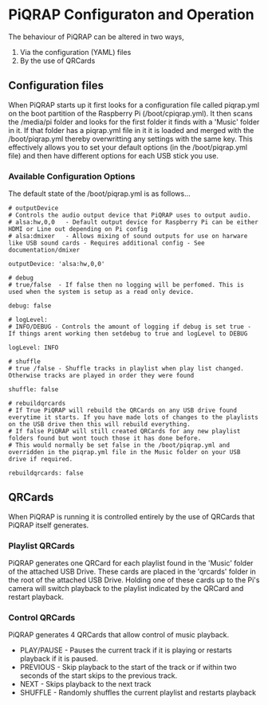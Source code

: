 # PiQRAP Configuraton and Operation

The behaviour of PiQRAP can be altered in two ways,

1. Via the configuration (YAML) files
2. By the use of QRCards

## Configuration files

When PiQRAP starts up it first looks for a configuration file called piqrap.yml on the boot partition of the Raspberry Pi (/boot/cpiqrap.yml). It then scans the /media/pi folder and looks for the first folder it finds with a 'Music' folder in it. If that folder has a piqrap.yml file in it it is loaded and merged with the /boot/piqrap.yml thereby overwritting any settings with the same key.
This effectively allows you to set your default options (in the /boot/piqrap.yml file) and then have different options for each USB stick you use.

### Available Configuration Options

The default state of the /boot/piqrap.yml is as follows...
```
# outputDevice
# Controls the audio output device that PiQRAP uses to output audio.
# alsa:hw,0,0   - Default output device for Raspberry Pi can be either HDMI or Line out depending on Pi config
# alsa:dmixer   - Allows mixing of sound outputs for use on harware like USB sound cards - Requires additional config - See documentation/dmixer

outputDevice: 'alsa:hw,0,0'

# debug
# true/false  - If false then no logging will be perfomed. This is used when the system is setup as a read only device.

debug: false

# logLevel:
# INFO/DEBUG - Controls the amount of logging if debug is set true - If things arent working then setdebug to true and logLevel to DEBUG

logLevel: INFO

# shuffle 
# true /false - Shuffle tracks in playlist when play list changed. Otherwise tracks are played in order they were found

shuffle: false

# rebuildqrcards
# If True PiQRAP will rebuild the QRCards on any USB drive found everytime it starts. If you have made lots of changes to the playlists on the USB drive then this will rebuild everything.
# If false PiQRAP will still created QRCards for any new playlist folders found but wont touch those it has done before.
# This would normally be set false in the /boot/piqrap.yml and overridden in the piqrap.yml file in the Music folder on your USB drive if required.

rebuildqrcards: false
```

## QRCards

When PiQRAP is running it is controlled entirely by the use of QRCards that PiQRAP itself generates.

### Playlist QRCards

PiQRAP generates one QRCard for each playlist found in the 'Music' folder of the attached USB Drive. These cards are placed in the 'qrcards' folder in the root of the attached USB Drive.
Holding one of these cards up to the Pi's camera will switch playback to the playlist indicated by the QRCard and restart playback.

### Control QRCards

PiQRAP generates 4 QRCards that allow control of music playback.
* PLAY/PAUSE - Pauses the current track if it is playing or restarts playback if it is paused.
* PREVIOUS - Skip playback to the start of the track or if within two seconds of the start skips to the previous track.
* NEXT - Skips playback to the next track
* SHUFFLE - Randomly shuffles the current playlist and restarts playback